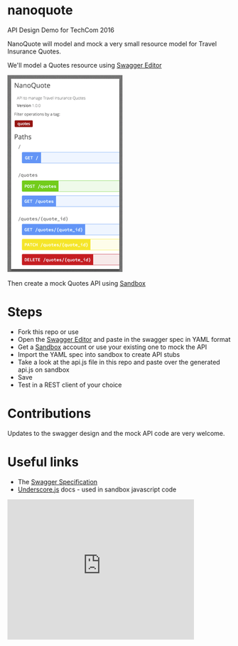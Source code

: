 # nanoquote
API Design Demo for TechCom 2016

NanoQuote will model and mock a very small resource model for Travel Insurance Quotes. 

We'll model a Quotes resource using [Swagger Editor](http://editor.swagger.io/)

![Swagger UI](swagger.png)

Then create a mock Quotes API using [Sandbox](http://getsandbox.com)

# Steps
* Fork this repo or use 
* Open the [Swagger Editor](http://editor.swagger.io/) and paste in the swagger spec in YAML format
* Get a [Sandbox](http://getsandbox.com) account or use your existing one to mock the API
 * Import the YAML spec into sandbox to create API stubs
 * Take a look at the api.js file in this repo and paste over the generated api.js on sandbox
 * Save 
* Test in a REST client of your choice

# Contributions
Updates to the swagger design and the mock API code are very welcome.  

# Useful links
* The [Swagger Specification](http://swagger.io/specification/)
* [Underscore.js](https://lodash.com/docs) docs - used in sandbox javascript code 


<iframe width="420" height="315" src="https://www.youtube.com/embed/aJc918X_czo" frameborder="0" allowfullscreen></iframe>
